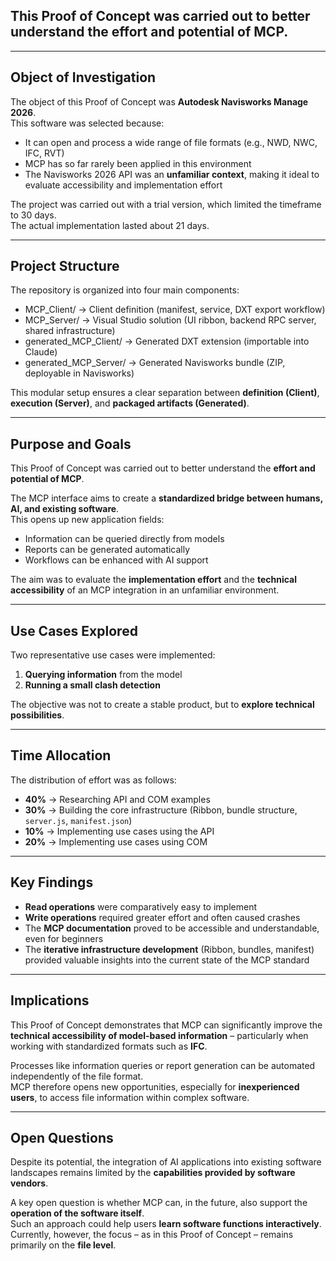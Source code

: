 ﻿## This Proof of Concept was carried out to better understand the **effort and potential of MCP**.

---

## Object of Investigation
The object of this Proof of Concept was **Autodesk Navisworks Manage 2026**.  
This software was selected because:  
- It can open and process a wide range of file formats (e.g., NWD, NWC, IFC, RVT)  
- MCP has so far rarely been applied in this environment  
- The Navisworks 2026 API was an **unfamiliar context**, making it ideal to evaluate accessibility and implementation effort  

The project was carried out with a trial version, which limited the timeframe to 30 days.  
The actual implementation lasted about 21 days.  

---
## Project Structure
The repository is organized into four main components: 


- MCP_Client/ → Client definition (manifest, service, DXT export workflow)
- MCP_Server/ → Visual Studio solution (UI ribbon, backend RPC server, shared infrastructure)
- generated_MCP_Client/ → Generated DXT extension (importable into Claude)
- generated_MCP_Server/ → Generated Navisworks bundle (ZIP, deployable in Navisworks)

This modular setup ensures a clear separation between **definition (Client)**, **execution (Server)**, and **packaged artifacts (Generated)**.  

---
## Purpose and Goals
This Proof of Concept was carried out to better understand the **effort and potential of MCP**.  

The MCP interface aims to create a **standardized bridge between humans, AI, and existing software**.  
This opens up new application fields:  
- Information can be queried directly from models  
- Reports can be generated automatically  
- Workflows can be enhanced with AI support  

The aim was to evaluate the **implementation effort** and the **technical accessibility** of an MCP integration in an unfamiliar environment.  

---
 
## Use Cases Explored
Two representative use cases were implemented:  
1. **Querying information** from the model  
2. **Running a small clash detection**  

The objective was not to create a stable product, but to **explore technical possibilities**.  

---
## Time Allocation
The distribution of effort was as follows:  
- **40%** → Researching API and COM examples  
- **30%** → Building the core infrastructure (Ribbon, bundle structure, `server.js`, `manifest.json`)  
- **10%** → Implementing use cases using the API  
- **20%** → Implementing use cases using COM  

---

## Key Findings
- **Read operations** were comparatively easy to implement  
- **Write operations** required greater effort and often caused crashes  
- The **MCP documentation** proved to be accessible and understandable, even for beginners  
- The **iterative infrastructure development** (Ribbon, bundles, manifest) provided valuable insights into the current state of the MCP standard  

---
## Implications
This Proof of Concept demonstrates that MCP can significantly improve the **technical accessibility of model-based information** – particularly when working with standardized formats such as **IFC**.  

Processes like information queries or report generation can be automated independently of the file format.  
MCP therefore opens new opportunities, especially for **inexperienced users**, to access file information within complex software.  

---

## Open Questions
Despite its potential, the integration of AI applications into existing software landscapes remains limited by the **capabilities provided by software vendors**.  

A key open question is whether MCP can, in the future, also support the **operation of the software itself**.  
Such an approach could help users **learn software functions interactively**.  
Currently, however, the focus – as in this Proof of Concept – remains primarily on the **file level**.

 